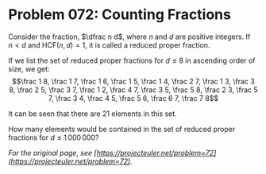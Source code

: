 # Problem 072: Counting Fractions

Consider the fraction, $\dfrac n d$, where $n$ and $d$ are positive integers. If $n \lt d$ and $\mathop{\text{HCF}}(n,d)=1$, it is called a reduced proper fraction.

If we list the set of reduced proper fractions for $d \le 8$ in ascending order of size, we get:
$$\frac 1 8, \frac 1 7, \frac 1 6, \frac 1 5, \frac 1 4, \frac 2 7, \frac 1 3, \frac 3 8, \frac 2 5, \frac 3 7, \frac 1 2, \frac 4 7, \frac 3 5, \frac 5 8, \frac 2 3, \frac 5 7, \frac 3 4, \frac 4 5, \frac 5 6, \frac 6 7, \frac 7 8$$

It can be seen that there are $21$ elements in this set.

How many elements would be contained in the set of reduced proper fractions for $d \le 1\,000\,000$?

*For the original page, see [https://projecteuler.net/problem=72](https://projecteuler.net/problem=72).*

